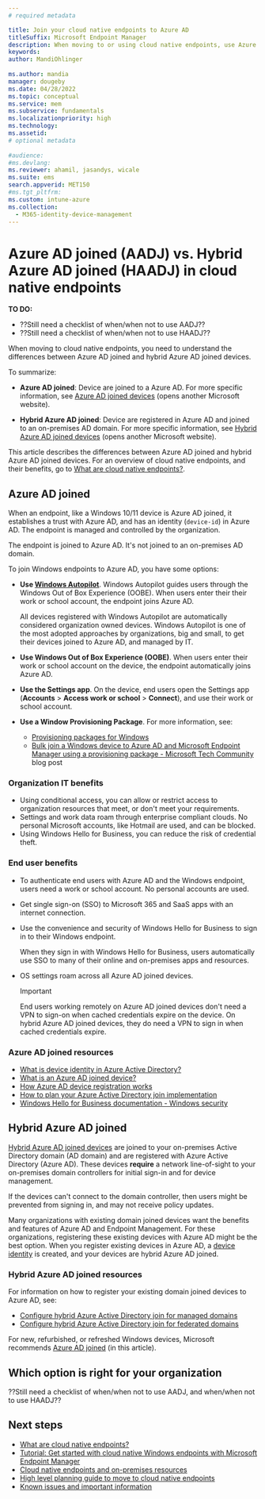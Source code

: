 ```yaml
---
# required metadata

title: Join your cloud native endpoints to Azure AD
titleSuffix: Microsoft Endpoint Manager
description: When moving to or using cloud native endpoints, use Azure AD joined endpoints. When you Azure AD join you endpoints, you can use Windows Autopilot to provision or get devices ready for organization use. Learn more about the benefits to IT admins and end-users.
keywords:
author: MandiOhlinger
  
ms.author: mandia
manager: dougeby
ms.date: 04/28/2022
ms.topic: conceptual
ms.service: mem
ms.subservice: fundamentals
ms.localizationpriority: high
ms.technology:
ms.assetid: 
# optional metadata
 
#audience:
#ms.devlang:
ms.reviewer: ahamil, jasandys, wicale
ms.suite: ems
search.appverid: MET150
#ms.tgt_pltfrm:
ms.custom: intune-azure
ms.collection:
  - M365-identity-device-management
---
```


# Azure AD joined (AADJ) vs. Hybrid Azure AD joined (HAADJ) in cloud native endpoints

**TO DO:**

- ??Still need a checklist of when/when not to use AADJ??
- ??Still need a checklist of when/when not to use HAADJ??

When moving to cloud native endpoints, you need to understand the differences between Azure AD joined and hybrid Azure AD joined devices.

To summarize:

- **Azure AD joined**: Device are joined to a Azure AD. For more specific information, see [Azure AD joined devices](/azure/active-directory/devices/concept-azure-ad-join) (opens another Microsoft website).

- **Hybrid Azure AD joined**: Device are registered in Azure AD and joined to an on-premises AD domain. For more specific information, see [Hybrid Azure AD joined devices](/azure/active-directory/devices/concept-azure-ad-join-hybrid) (opens another Microsoft website).

This article describes the differences between Azure AD joined and hybrid Azure AD joined devices. For an overview of cloud native endpoints, and their benefits, go to [What are cloud native endpoints?](cloud-native-endpoints-overview.md).

## Azure AD joined

When an endpoint, like a Windows 10/11 device is Azure AD joined, it establishes a trust with Azure AD, and has an identity (`device-id`) in Azure AD. The endpoint is managed and controlled by the organization.

The endpoint is joined to Azure AD. It's not joined to an on-premises AD domain.

To join Windows endpoints to Azure AD, you have some options:

- **Use [Windows Autopilot](/mem/autopilot/)**. Windows Autopilot guides users through the Windows Out of Box Experience (OOBE). When users enter their their work or school account, the endpoint joins Azure AD.

  All devices registered with Windows Autopilot are automatically considered organization owned devices. Windows Autopilot is one of the most adopted approaches by organizations, big and small, to get their devices joined to Azure AD, and managed by IT.  

- **Use Windows Out of Box Experience (OOBE)**. When users enter their work or school account on the device, the endpoint automatically joins Azure AD.

- **Use the Settings app**. On the device, end users open the Settings app (**Accounts** > **Access work or school** > **Connect**), and use their work or school account.

- **Use a Window Provisioning Package**. For more information, see:

  - [Provisioning packages for Windows](/windows/configuration/provisioning-packages/provisioning-packages)
  - [Bulk join a Windows device to Azure AD and Microsoft Endpoint Manager using a provisioning package - Microsoft Tech Community](https://techcommunity.microsoft.com/t5/intune-customer-success/bulk-join-a-windows-device-to-azure-ad-and-microsoft-endpoint/ba-p/2381400) blog post

### Organization IT benefits

- Using conditional access, you can allow or restrict access to organization resources that meet, or don't meet your requirements.
- Settings and work data roam through enterprise compliant clouds. No personal Microsoft accounts, like Hotmail are used, and can be blocked.
- Using Windows Hello for Business, you can reduce the risk of credential theft.

### End user benefits

- To authenticate end users with Azure AD and the Windows endpoint, users need a work or school account. No personal accounts are used.
- Get single sign-on (SSO) to Microsoft 365 and SaaS apps with an internet connection.
- Use the convenience and security of Windows Hello for Business to sign in to their Windows endpoint.

  When they sign in with Windows Hello for Business, users automatically use SSO to many of their online and on-premises apps and resources.

- OS settings roam across all Azure AD joined devices.

  > [!IMPORTANT]
  > End users working remotely on Azure AD joined devices don't need a VPN to sign-on when cached credentials expire on the device. On hybrid Azure AD joined devices, they do need a VPN to sign in when cached credentials expire.

### Azure AD joined resources

- [What is device identity in Azure Active Directory?](/azure/active-directory/devices/overview)
- [What is an Azure AD joined device?](/azure/active-directory/devices/concept-azure-ad-join)
- [How Azure AD device registration works](/azure/active-directory/devices/device-registration-how-it-works)
- [How to plan your Azure Active Directory join implementation](/azure/active-directory/devices/azureadjoin-plan)
- [Windows Hello for Business documentation - Windows security](/windows/security/identity-protection/hello-for-business/)

## Hybrid Azure AD joined

[Hybrid Azure AD joined devices](/azure/active-directory/devices/concept-azure-ad-join-hybrid) are joined to your on-premises Active Directory domain (AD domain) and are registered with Azure Active Directory (Azure AD). These devices **require** a network line-of-sight to your on-premises domain controllers for initial sign-in and for device management.

If the devices can't connect to the domain controller, then users might be prevented from signing in, and may not receive policy updates.

Many organizations with existing domain joined devices want the benefits and features of Azure AD and Endpoint Management. For these organizations, registering these existing devices with Azure AD might be the best option. When you register existing devices in Azure AD, a [device identity](/azure/active-directory/devices/overview) is created, and your devices are hybrid Azure AD joined.

### Hybrid Azure AD joined resources

For information on how to register your existing domain joined devices to Azure AD, see:

- [Configure hybrid Azure Active Directory join for managed domains](/azure/active-directory/devices/hybrid-azuread-join-managed-domains)
- [Configure hybrid Azure Active Directory join for federated domains](/azure/active-directory/devices/hybrid-azuread-join-federated-domains)

For new, refurbished, or refreshed Windows devices, Microsoft recommends [Azure AD joined](#azure-ad-joined) (in this article).

## Which option is right for your organization

??Still need a checklist of when/when not to use AADJ, and when/when not to use HAADJ??

## Next steps

- [What are cloud native endpoints?](cloud-native-endpoints-overview.md)
- [Tutorial: Get started with cloud native Windows endpoints with Microsoft Endpoint Manager](cloud-native-windows-endpoints.md)
- [Cloud native endpoints and on-premises resources](cloud-native-endpoints-on-premises.md)
- [High level planning guide to move to cloud native endpoints](cloud-native-endpoints-planning-guide.md)
- [Known issues and important information](cloud-native-endpoints-known-issues.md)

